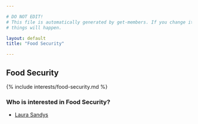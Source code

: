 ```yaml
---

# DO NOT EDIT!
# This file is automatically generated by get-members. If you change it, bad
# things will happen.

layout: default
title: "Food Security"

---
```


## Food Security

{% include interests/food-security.md %}

### Who is interested in Food Security?


* [Laura Sandys](/members/laura-sandys.html)
